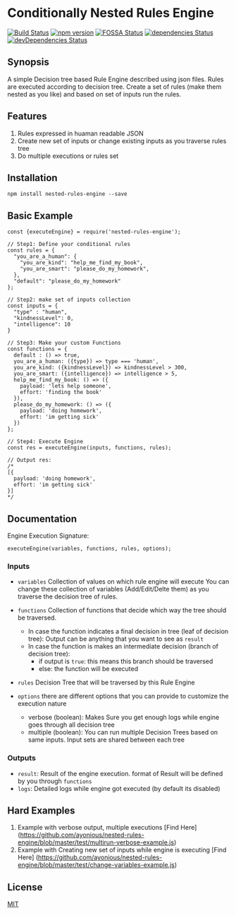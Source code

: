 # Conditionally Nested Rules Engine

[![Build Status](https://travis-ci.org/ayonious/nested-rules-engine.svg?branch=master)](https://travis-ci.org/ayonious/nested-rules-engine)
[![npm version](https://badge.fury.io/js/nested-rules-engine.svg)](https://badge.fury.io/js/nested-rules-engine)
[![FOSSA Status](https://app.fossa.io/api/projects/git%2Bgithub.com%2Fayonious%2Fnested-rules-engine.svg?type=shield)](https://app.fossa.io/projects/git%2Bgithub.com%2Fayonious%2Fnested-rules-engine?ref=badge_shield)
[![dependencies Status](https://david-dm.org/ayonious/nested-rules-engine/status.svg)](https://david-dm.org/ayonious/nested-rules-engine)
[![devDependencies Status](https://david-dm.org/ayonious/nested-rules-engine/dev-status.svg)](https://david-dm.org/ayonious/nested-rules-engine?type=dev)

## Synopsis
A simple Decision tree based Rule Engine described using json files. Rules are executed according to decision tree. Create a set of rules (make them nested as you like) and based on set of inputs run the rules.

## Features
1. Rules expressed in huaman readable JSON
2. Create new set of inputs or change existing inputs as you traverse rules tree
3. Do multiple executions or rules set

## Installation
```
npm install nested-rules-engine --save
```

## Basic Example
```
const {executeEngine} = require('nested-rules-engine');

// Step1: Define your conditional rules
const rules = {
  "you_are_a_human": {
    "you_are_kind": "help_me_find_my_book",
    "you_are_smart": "please_do_my_homework",
  },
  "default": "please_do_my_homework"
};

// Step2: make set of inputs collection
const inputs = {
  "type" : "human",
  "kindnessLevel": 0,
  "intelligence": 10
}

// Step3: Make your custom Functions
const functions = {
  default : () => true,
  you_are_a_human: ({type}) => type === 'human',
  you_are_kind: ({kindnessLevel}) => kindnessLevel > 300,
  you_are_smart: ({intelligence}) => intelligence > 5,
  help_me_find_my_book: () => ({
    payload: 'lets help someone',
    effort: 'finding the book'
  }),
  please_do_my_homework: () => ({
    payload: 'doing homework',
    effort: 'im getting sick'
  })
};

// Step4: Execute Engine
const res = executeEngine(inputs, functions, rules);

// Output res:
/* 
[{
  payload: 'doing homework',
  effort: 'im getting sick'
}]
*/
```


## Documentation
Engine Execution Signature: 
```
executeEngine(variables, functions, rules, options);
```

### Inputs 

* `variables`  Collection of values on which rule engine will execute
You can change these collection of variables (Add/Edit/Delte them) as you traverse the decision tree of rules.

* `functions`  Collection of functions that decide which way the tree should be traversed.

    * In case the function indicates a final decision in tree (leaf of decision tree): Output can be anything that you want to see as `result`
    * In case the function is makes an intermediate decision (branch of decision tree): 
        * if output is `true`: this means this branch should be traversed
        * else: the function will be executed

* `rules`  Decision Tree that will be traversed by this Rule Engine

* `options` there are different options that you can provide to customize the execution nature
    * verbose (boolean): Makes Sure you get enough logs while engine goes through all decision tree
    * multiple (boolean): You can run multiple Decision Trees based on same inputs. Input sets are shared between each tree

### Outputs
* `result`: Result of the engine execution. format of Result will be defined by you through `functions`
* `logs`: Detailed logs while engine got executed (by default its disabled)

## Hard Examples
1. Example with verbose output, multiple executions [Find Here] (https://github.com/ayonious/nested-rules-engine/blob/master/test/multirun-verbose-example.js)
2. Example with Creating new set of inputs while engine is executing [Find Here] (https://github.com/ayonious/nested-rules-engine/blob/master/test/change-variables-example.js)

## License
[MIT](https://github.com/ayonious/nested-rules-engine/blob/master/LICENSE)

